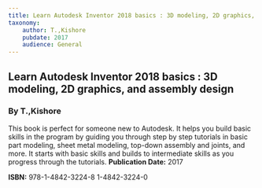 ```yaml
---
title: Learn Autodesk Inventor 2018 basics : 3D modeling, 2D graphics, and assembly design
taxonomy:
	author: T.,Kishore
	pubdate: 2017
	audience: General
---
```

## Learn Autodesk Inventor 2018 basics : 3D modeling, 2D graphics, and assembly design
### By T.,Kishore

This book is perfect for someone new to Autodesk.  It helps you build basic skills in the program by guiding you through step by step tutorials in basic part modeling, sheet metal modeling, top-down assembly and joints, and more.  It starts with basic skills and builds to intermediate skills as you progress through the tutorials. 
**Publication Date:** 2017

**ISBN:** 978-1-4842-3224-8 1-4842-3224-0